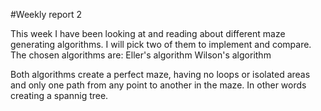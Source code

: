 #Weekly report 2

This week I have been looking at and reading about different maze generating algorithms. I will pick two of them to implement and compare. The chosen algorithms are:
Eller's algorithm 
Wilson's algorithm

Both algorithms create a perfect maze, having no loops or isolated areas and only one path from any point to another in the maze. In other words creating a spannig tree.
